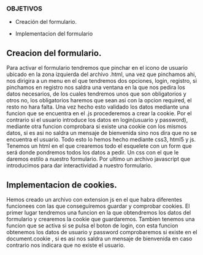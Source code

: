 ### OBJETIVOS

- Creación del formulario.

- Implementacion del formulario


## Creacion del formulario.

Para activar el formulario tendremos que pinchar en el icono de usuario ubicado en la zona izquierda del archivo .html, una vez que pinchamos ahi, nos dirigira a un menu en el que tendremos dos opciones, login, registro,
si pinchamos en registro nos saldra una ventana en la que nos pedira los datos necesarios, de los cuales tendremos unos que son obligatorios y otros no, los obligatorios haremos que sean asi con la opcion required, el resto no hara falta. Una vez hecho esto validado los datos mediante una funcion que se encuentra en el .js procederemos a crear la cookie.
Por el contrario si el usuario introduce los datos en login(usuario y password), mediante otra funcion  comprobara si existe una cookie con los mismos datos, si es asi no saldra un mensaje  de bienvenida sino nos dira que no se encuentra el usuario. Todo esto lo hemos hecho mediante  css3, html5 y js.
Tenemos un html en el que crearemos todo el esquelete con un form que será donde pondremos todos los datos a pedir.
Un css con el que le daremos estilo a nuestro formulario.
Por ultimo un archivo javascript que introducimos para dar interactividad a nuestro formulario.


## Implementacion de cookies.

Hemos creado un archivo con extension js en el que habra diferentes funcionees con las que conseguiremos guardar y comprobar cookies.
El primer lugar tendremos una funcion en la que obtendremos los datos del formulario y crearemos la cookie que guardaremos.
Tambien tenemos una funcion que se activa si se pulsa el boton de login, con esta funcion obtenemos los datos de usuario y password comprobaremos si existe en el document.cookie , si es asi nos saldra un mensaje de bienvenida en caso contrario nos indicara que no existe el usuario.